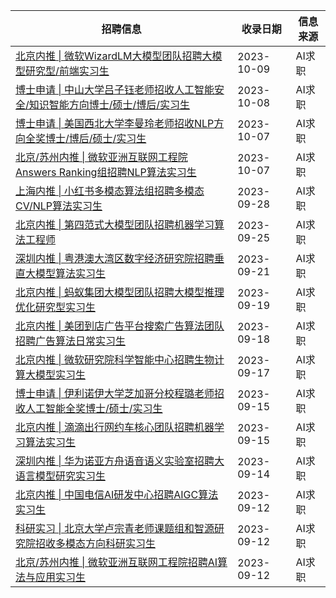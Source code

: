 | 招聘信息| 收录日期 | 信息来源 |
|-|-|-|
| [北京内推 \| 微软WizardLM大模型团队招聘大模型研究型/前端实习生](http://mp.weixin.qq.com/s?__biz=Mzg4NDY1NDU1OA==&mid=2247498872&idx=2&sn=b07a95345586da9fdf240f0108d4efbd&chksm=cfb654c9f8c1dddf0fe49dbe7a486e6fe1aca0b35ead455af8e95bc6e305bca1862b58f7deb5#rd) |2023-10-09|AI求职
| [博士申请 \| 中山大学吕子钰老师招收人工智能安全/知识智能方向博士/硕士/博后/实习生](http://mp.weixin.qq.com/s?__biz=Mzg4NDY1NDU1OA==&mid=2247498847&idx=1&sn=45dcb54929d31e0d0c9214e23316d756&chksm=cfb654eef8c1ddf8035b458189aeb0331df5b6133a8d1ef500cd0f34a63f7337354befd82b86#rd) |2023-10-08|AI求职
| [博士申请 \| 美国西北大学李曼玲老师招收NLP方向全奖博士/博后/硕士/实习生](http://mp.weixin.qq.com/s?__biz=Mzg4NDY1NDU1OA==&mid=2247498824&idx=1&sn=d4e6c0abaebe6522129778a1176f46de&chksm=cfb654f9f8c1ddefdd465ec7ef56f342adfb2b5afc540acdd1107721062cf0af8da8d726f3fd#rd) |2023-10-07|AI求职
| [北京/苏州内推 \| 微软亚洲互联网工程院Answers Ranking组招聘NLP算法实习生](http://mp.weixin.qq.com/s?__biz=Mzg4NDY1NDU1OA==&mid=2247498824&idx=2&sn=66d6cd182ead4e2b27f0fecfdc88e2ca&chksm=cfb654f9f8c1ddef981ce2a82c68e2bfa72b26013fe92039c5ec53c2853ffaaf4e8886d36912#rd) |2023-10-07|AI求职
| [上海内推 \| 小红书多模态算法组招聘多模态CV/NLP算法实习生](http://mp.weixin.qq.com/s?__biz=Mzg4NDY1NDU1OA==&mid=2247498806&idx=2&sn=f98fe85563431dfdfbae440de8d2c3ed&chksm=cfb65487f8c1dd91354a675832f29c5f14bc37a1c8a5ebecb8fec595b5c891f262da680e088e#rd) |2023-09-28|AI求职
| [北京内推 \| 第四范式大模型团队招聘机器学习算法工程师](http://mp.weixin.qq.com/s?__biz=Mzg4NDY1NDU1OA==&mid=2247498784&idx=2&sn=8957fe1e6e236f4ddbaca88c1ced4dfe&chksm=cfb65491f8c1dd87eb642f79216c052cf4f1fba353c058e422c3a05ce1354f20032c4d35499b#rd) |2023-09-25|AI求职
| [深圳内推 \| 粤港澳大湾区数字经济研究院招聘垂直大模型算法实习生](http://mp.weixin.qq.com/s?__biz=Mzg4NDY1NDU1OA==&mid=2247498766&idx=2&sn=71eea2e3b364b43f34fff6e2e6bfb9a2&chksm=cfb654bff8c1dda9117edd6dafed54ce806661aee7ce325ef54916cf076a48450d7510928f5e#rd) |2023-09-21|AI求职
| [北京内推 \| 蚂蚁集团大模型团队招聘大模型推理优化研究型实习生](http://mp.weixin.qq.com/s?__biz=Mzg4NDY1NDU1OA==&mid=2247498743&idx=2&sn=44b6e648fab66cef06ad4bf94103c801&chksm=cfb65346f8c1da50d2d3a7905cef2b1d53643870c5a14fdb0a96d0d9aff2c84d30c3b0ff89b9#rd) |2023-09-19|AI求职
| [北京内推 \| 美团到店广告平台搜索广告算法团队招聘广告算法日常实习生](http://mp.weixin.qq.com/s?__biz=Mzg4NDY1NDU1OA==&mid=2247498730&idx=2&sn=54dc3767e6228b1efae97270de446c4c&chksm=cfb6535bf8c1da4df64219049e59a87898eb78776578d19dcf991697b29ba90a99e411530cbe#rd) |2023-09-18|AI求职
| [北京内推 \| 微软研究院科学智能中心招聘生物计算大模型实习生](http://mp.weixin.qq.com/s?__biz=Mzg4NDY1NDU1OA==&mid=2247498718&idx=1&sn=7ac416d052ab79273cf1ebcc0b48ca98&chksm=cfb6536ff8c1da7918c7ba43643302fe19abd830c4db682edea482cc24c1358ea9853d16b80c#rd) |2023-09-17|AI求职
| [博士申请 \| 伊利诺伊大学芝加哥分校程璐老师招收人工智能全奖博士/硕士/实习生](http://mp.weixin.qq.com/s?__biz=Mzg4NDY1NDU1OA==&mid=2247498707&idx=1&sn=0fc1e642bdee5da4113c5b157f660503&chksm=cfb65362f8c1da74ffeebc0e8faaf3a55dd14adefaa75656ac106eae21750cc7a19d9a677971#rd) |2023-09-15|AI求职
| [北京内推 \| 滴滴出行网约车核心团队招聘机器学习算法实习生](http://mp.weixin.qq.com/s?__biz=Mzg4NDY1NDU1OA==&mid=2247498707&idx=2&sn=097bb1af5f370c82a1b054d6921c8053&chksm=cfb65362f8c1da74dab91681924582670514832d68eb56078a8c72955249e7c707c3dc31da12#rd) |2023-09-15|AI求职
| [深圳内推 \| 华为诺亚方舟语音语义实验室招聘大语言模型研究实习生](http://mp.weixin.qq.com/s?__biz=Mzg4NDY1NDU1OA==&mid=2247498697&idx=2&sn=dd917c2137126103ea8ecda7fb101ae9&chksm=cfb65378f8c1da6ed34a5c9aa9b9ee15b7edec04bb82461040963131b1d51bc83ddd944d3417#rd) |2023-09-14|AI求职
| [北京内推 \| 中国电信AI研发中心招聘AIGC算法实习生](http://mp.weixin.qq.com/s?__biz=Mzg4NDY1NDU1OA==&mid=2247498686&idx=2&sn=1953344455a1f7fa4d851c798e4ae997&chksm=cfb6530ff8c1da19563150faccbdd4a02a65cbb78dbd86ef894ecd11327e67e951e44d037942#rd) |2023-09-12|AI求职
| [科研实习 \| 北京大学卢宗青老师课题组和智源研究院招收多模态方向科研实习生](http://mp.weixin.qq.com/s?__biz=Mzg4NDY1NDU1OA==&mid=2247498598&idx=1&sn=2988f9a67a3e95c203a04d9c0ac0276e&chksm=cfb653d7f8c1dac1e2a173cc19b215e4a5ba38f15d776462c4ef032c3deec7d06796a6b5ef67#rd) |2023-09-12|AI求职
| [北京/苏州内推 \| 微软亚洲互联网工程院招聘AI算法与应用实习生](http://mp.weixin.qq.com/s?__biz=Mzg4NDY1NDU1OA==&mid=2247498671&idx=2&sn=7f53666842f52065c2cb6b80e5286378&chksm=cfb6531ef8c1da088fe4b85d111df115a510904ad30e4be76da70a333187bee6ff085a176fc7#rd) |2023-09-12|AI求职
